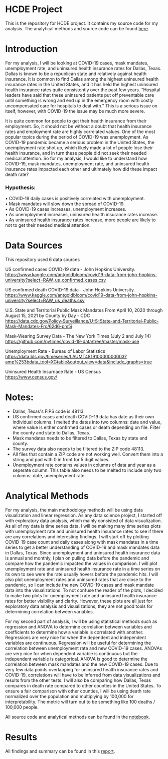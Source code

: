 # HCDE Project
This is the repository for HCDE project. It contains my source code for my analysis. The analytical methods and source code can be found [here](https://github.com/azhou5211/hcde_project/blob/main/A6/notebooks/A6.ipynb).

# Introduction
For my analysis, I will be looking at COVID-19 cases, mask mandates, unemployment rate, and uninsured health insurance rates for Dallas, Texas. Dallas is known to be a republican state and relatively against health insurance. It is common to find Dallas among the highest uninsured health insurance rates in the United States, and it has held the highest uninsured health insurance rates quite consistently over the past few years. “Hospital leaders have said that these uninsured patients put off preventable care until something is wrong and end up in the emergency room with costly uncompensated care for hospitals to deal with.” This is a serious issue on itself, however, with COVID-19 the issue may be much more severe.

It is quite common for people to get their health insurance from their employment. So, it should not be without a doubt that health insurance rates and employment rate are highly correlated values. One of the most popular topics during the period of COVID-19 was unemployment. As COVID-19 pandemic became a serious problem in the United States, the unemployment rate shot up, which likely made a lot of people lose their health insurance, and in turn these people did not seek their needed medical attention. So for my analysis, I would like to understand how COVID-19, mask mandates, unemployment rate, and uninsured health insurance rates impacted each other and ultimately how did these impact death rate?

### Hypothesis:
•	COVID-19 daily cases is positively correlated with unemployment.  
•	Mask mandates will slow down the spread of COVID-19.  
•	As COVID-19 cases increases, unemployment increases.  
•	As unemployment increases, uninsured health insurance rates increase.  
•	As uninsured health insurance rates increase, more people are likely to not to get their needed medical attention.  


# Data Sources
This repository used 6 data sources

US confirmed cases COVID-19 data - John Hopkins University.  
https://www.kaggle.com/antgoldbloom/covid19-data-from-john-hopkins-university?select=RAW_us_confirmed_cases.csv

US confirmed death COVID-19 data - John Hopkins University.  
https://www.kaggle.com/antgoldbloom/covid19-data-from-john-hopkins-university?select=RAW_us_deaths.csv

U.S. State and Territorial Public Mask Mandates From April 10, 2020 through August 15, 2021 by County by Day - CDC  
https://data.cdc.gov/Policy-Surveillance/U-S-State-and-Territorial-Public-Mask-Mandates-Fro/62d6-pm5i

Mask-Wearing Survey Data - The New York Times (July 2 and July 14)  
https://github.com/nytimes/covid-19-data/tree/master/mask-use

Unemployment Rate - Bureau of Labor Statistics  
https://data.bls.gov/timeseries/LAUMT481910000000003?amp%253bdata_tool=XGtable&output_view=data&include_graphs=true

Uninsured Health Insurnace Rate - US Census  
https://www.census.gov/

# Notes:
- Dallas, Texas's FIPS code is 48113.
- US confirmed cases and death COVID-19 data has date as their own individual columns. I melted the dates into two columns: date and value, where value is either confirmed cases or death depending on file. Filter the county and state to Dallas, Texas.
- Mask mandates needs to be filtered to Dallas, Texas by state and county.
- The survey data also needs to be filtered to the ZIP code 48113.
- All files that contain a ZIP code are not working well. Convert them into a string and pad with 0 in front for 5 digit values.
- Unemployment rate contains values in columns of data and year as a seperate column. This table also needs to be melted to include only two columns: date, unemployment rate.

# Analytical Methods
For my analysis, the main methodology methods will be using data visualization and linear regression. As any data science project, I started off with exploratory data analysis, which mainly consisted of data visualization. As all of my data is time series data, I will be making many time series plots with unemployment rate and uninsured health insurance rates to see if there are any correlations and interesting findings. I will start off by plotting COVID-19 case count and daily cases along with mask mandates in a time series to get a better understanding of COVID-19 and mask mandates data in Dallas, Texas. Since unemployment and uninsured health insurance data is annual and monthly, I plan on pulling data before the pandemic and compare how the pandemic impacted the values in comparison. I will plot unemployment rate and uninsured health insurance rate in a time series on its own to see were the rate usually hovers before the pandemic hits. I will also plot unemployment rates and uninsured rates that are close to the pandemic, so I can include the new COVID-19 cases and mask mandate data into the visualizations. To not confuse the reader of the plots, I decided to make two plots for unemployment rate and uninsured health insurance rates for better visibility and clarity. However, these plots are all just for exploratory data analysis and visualizations, they are not good tools for determining correlation between variables.

For my second part of analysis, I will be using statistical methods such as regression and ANOVA to determine correlation between variables and coefficients to determine how a variable is correlated with another. Regressions are very nice for when the dependent and independent variables are continuous. Regression will be useful for determining the correlation between unemployment rate and new COVID-19 cases. ANOVAs are very nice for when dependent variable is continuous but the independent variable is categorical. ANOVA is good to determine the correlation between mask mandates and the new COVID-19 cases. Due to very few data points overlapping for uninsured health insurance rates and COVID-19, correlations will have to be inferred from data visualizations and results from the other tests. I will also be comparing how Dallas, Texas compares in death rate compared to other counties in the United States. To ensure a fair comparison with other counties, I will be using death rate normalized over the population and multiplying by 100,000 for interpretability. The metric will turn out to be something like 100 deaths / 100,000 people.


All source code and analytical methods can be found in the [notebook](https://github.com/azhou5211/hcde_project/blob/main/A6/notebooks/A6.ipynb).

# Results
All findings and summary can be found in this [report](https://github.com/azhou5211/hcde_project/blob/main/A7/Final.pdf).
